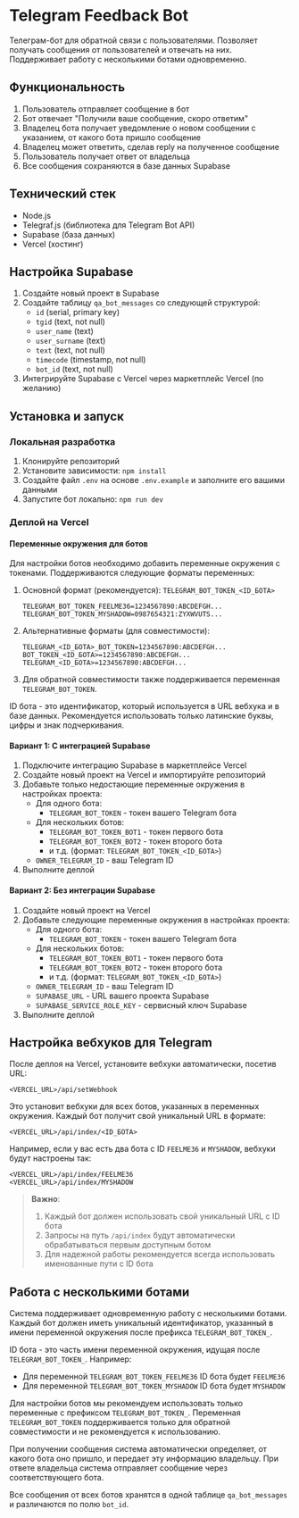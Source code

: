 # Telegram Feedback Bot

Телеграм-бот для обратной связи с пользователями. Позволяет получать сообщения от пользователей и отвечать на них. Поддерживает работу с несколькими ботами одновременно.

## Функциональность

1. Пользователь отправляет сообщение в бот
2. Бот отвечает "Получили ваше сообщение, скоро ответим"
3. Владелец бота получает уведомление о новом сообщении с указанием, от какого бота пришло сообщение
4. Владелец может ответить, сделав reply на полученное сообщение
5. Пользователь получает ответ от владельца
6. Все сообщения сохраняются в базе данных Supabase

## Технический стек

- Node.js
- Telegraf.js (библиотека для Telegram Bot API)
- Supabase (база данных)
- Vercel (хостинг)

## Настройка Supabase

1. Создайте новый проект в Supabase
2. Создайте таблицу `qa_bot_messages` со следующей структурой:
   - `id` (serial, primary key)
   - `tgid` (text, not null)
   - `user_name` (text)
   - `user_surname` (text)
   - `text` (text, not null)
   - `timecode` (timestamp, not null)
   - `bot_id` (text, not null)
3. Интегрируйте Supabase с Vercel через маркетплейс Vercel (по желанию)

## Установка и запуск

### Локальная разработка

1. Клонируйте репозиторий
2. Установите зависимости: `npm install`
3. Создайте файл `.env` на основе `.env.example` и заполните его вашими данными
4. Запустите бот локально: `npm run dev`

### Деплой на Vercel

#### Переменные окружения для ботов

Для настройки ботов необходимо добавить переменные окружения с токенами. Поддерживаются следующие форматы переменных:

1. Основной формат (рекомендуется): `TELEGRAM_BOT_TOKEN_<ID_БОТА>`
   ```
   TELEGRAM_BOT_TOKEN_FEELME36=1234567890:ABCDEFGH...
   TELEGRAM_BOT_TOKEN_MYSHADOW=0987654321:ZYXWVUTS...
   ```

2. Альтернативные форматы (для совместимости):
   ```
   TELEGRAM_<ID_БОТА>_BOT_TOKEN=1234567890:ABCDEFGH...
   BOT_TOKEN_<ID_БОТА>=1234567890:ABCDEFGH...
   TELEGRAM_<ID_БОТА>=1234567890:ABCDEFGH...
   ```

3. Для обратной совместимости также поддерживается переменная `TELEGRAM_BOT_TOKEN`.

ID бота - это идентификатор, который используется в URL вебхука и в базе данных. Рекомендуется использовать только латинские буквы, цифры и знак подчеркивания.

#### Вариант 1: С интеграцией Supabase

1. Подключите интеграцию Supabase в маркетплейсе Vercel
2. Создайте новый проект на Vercel и импортируйте репозиторий
3. Добавьте только недостающие переменные окружения в настройках проекта:
   - Для одного бота:
     - `TELEGRAM_BOT_TOKEN` - токен вашего Telegram бота
   - Для нескольких ботов:
     - `TELEGRAM_BOT_TOKEN_BOT1` - токен первого бота
     - `TELEGRAM_BOT_TOKEN_BOT2` - токен второго бота
     - и т.д. (формат: `TELEGRAM_BOT_TOKEN_<ID_БОТА>`)
   - `OWNER_TELEGRAM_ID` - ваш Telegram ID
4. Выполните деплой

#### Вариант 2: Без интеграции Supabase

1. Создайте новый проект на Vercel
2. Добавьте следующие переменные окружения в настройках проекта:
   - Для одного бота:
     - `TELEGRAM_BOT_TOKEN` - токен вашего Telegram бота
   - Для нескольких ботов:
     - `TELEGRAM_BOT_TOKEN_BOT1` - токен первого бота
     - `TELEGRAM_BOT_TOKEN_BOT2` - токен второго бота
     - и т.д. (формат: `TELEGRAM_BOT_TOKEN_<ID_БОТА>`)
   - `OWNER_TELEGRAM_ID` - ваш Telegram ID
   - `SUPABASE_URL` - URL вашего проекта Supabase
   - `SUPABASE_SERVICE_ROLE_KEY` - сервисный ключ Supabase
3. Выполните деплой

## Настройка вебхуков для Telegram

После деплоя на Vercel, установите вебхуки автоматически, посетив URL:
```
<VERCEL_URL>/api/setWebhook
```

Это установит вебхуки для всех ботов, указанных в переменных окружения. Каждый бот получит свой уникальный URL в формате:
```
<VERCEL_URL>/api/index/<ID_БОТА>
```

Например, если у вас есть два бота с ID `FEELME36` и `MYSHADOW`, вебхуки будут настроены так:
```
<VERCEL_URL>/api/index/FEELME36
<VERCEL_URL>/api/index/MYSHADOW
```

> **Важно**: 
> 1. Каждый бот должен использовать свой уникальный URL с ID бота
> 2. Запросы на путь `/api/index` будут автоматически обрабатываться первым доступным ботом
> 3. Для надежной работы рекомендуется всегда использовать именованные пути с ID бота

## Работа с несколькими ботами

Система поддерживает одновременную работу с несколькими ботами. Каждый бот должен иметь уникальный идентификатор, указанный в имени переменной окружения после префикса `TELEGRAM_BOT_TOKEN_`.

ID бота - это часть имени переменной окружения, идущая после `TELEGRAM_BOT_TOKEN_`. Например:
- Для переменной `TELEGRAM_BOT_TOKEN_FEELME36` ID бота будет `FEELME36`
- Для переменной `TELEGRAM_BOT_TOKEN_MYSHADOW` ID бота будет `MYSHADOW`

Для настройки ботов мы рекомендуем использовать только переменные с префиксом `TELEGRAM_BOT_TOKEN_`. Переменная `TELEGRAM_BOT_TOKEN` поддерживается только для обратной совместимости и не рекомендуется к использованию.

При получении сообщения система автоматически определяет, от какого бота оно пришло, и передает эту информацию владельцу. При ответе владельца система отправляет сообщение через соответствующего бота.

Все сообщения от всех ботов хранятся в одной таблице `qa_bot_messages` и различаются по полю `bot_id`. 